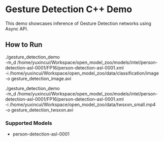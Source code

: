 # Gesture Detection C++ Demo

This demo showcases inference of Gesture Detection networks using Async API.

## How to Run

./gesture_detection_demo \
-m_d /home/yuxincui/Workspace/open_model_zoo/models/intel/person-detection-asl-0001/FP16/person-detection-asl-0001.xml \
-i /home/yuxincui/Workspace/open_model_zoo/data/classification/image \
-o gesture_detection_image.avi

./gesture_detection_demo \
-m_d /home/yuxincui/Workspace/open_model_zoo/models/intel/person-detection-asl-0001/FP16/person-detection-asl-0001.xml \
-i /home/yuxincui/Workspace/open_model_zoo/data/twsxxn_small.mp4 \
-o gesture_detection_twsxxn.avi

### Supported Models

* person-detection-asl-0001